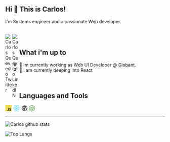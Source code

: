 ## Hi 👋 This is Carlos!
I'm Systems engineer and a passionate Web developer.

<meta property="og:title" content="Carlos Quevedo's Github Profile" />
<meta property="og:type" content="website" />
<meta property="og:url" content="https://github.com/cquevedod/" />
<meta property="og:image" content="./assets/avatar.png" />


<br/>

<a href="https://twitter.com/_cquevedod">
<img align="left" alt="Carlos Quevedo Twitter" width="22px" src="https://icongr.am/fontawesome/twitter.svg?size=128&color=70c8ff" />
</a>
<a href="https://www.linkedin.com/in/carlos-quevedo15">
<img align="left" alt="Carlos Quevedo LinkedIN" width="22px" src="https://icongr.am/fontawesome/linkedin.svg?size=128&color=70c8ff" />
</a>

<br />

## What i'm up to

- 🔭 Im currently working as Web UI Developer @ [Globant](https://www.globant.com/).
- 🌱 I am currently deeping into React

<br />

## Languages and Tools
<code><img height="20" src="./assets/JavaScript-logo.png"></code>
<code><img height="20" src="./assets/react-logo.png"></code>
<code><img height="20" src="./assets/cypress-logo.png"></code>
<code><img height="20" src="./assets/nodejs-logo.png"></code>

---

![Carlos github stats](https://github-readme-stats.vercel.app/api?username=cquevedod&&show_icons=true&hide_border=true)

![Top Langs](https://github-readme-stats.vercel.app/api/top-langs/?username=cquevedod&layout=compact)
